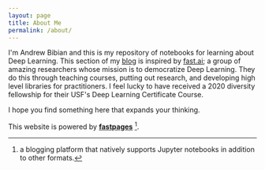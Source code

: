 ```yaml
---
layout: page
title: About Me
permalink: /about/
---
```


I'm Andrew Bibian and this is my repository of notebooks for learning about Deep Learning. This
section of my [blog](https://bibsian.github.io) is inspired by [fast.ai](https://fast.ai); a group of
amazing researchers whose mission is to democratize Deep Learning. They do this through teaching
courses, putting out research, and developing high level libraries for practitioners. I feel
lucky to have received a 2020 diversity fellowship for their USF's Deep Learning Certificate Course.

I hope you find something here that expands your thinking. 


This website is powered by **[fastpages](https://github.com/fastai/fastpages)** [^1].

[^1]:a blogging platform that natively supports Jupyter notebooks in addition to other formats.

